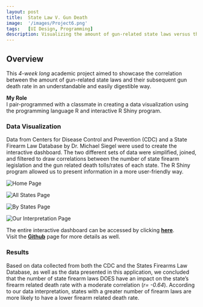 ```yaml
---
layout: post
title:  State Law V. Gun Death
image:  '/images/Project6.png'
tags:   [UI Design, Programming]
description: Visualizing the amount of gun-related state laws versus their subsequent gun death rate
---
```

## Overview
This *4-week long* academic project aimed to showcase the correlation between the amount of gun-related state laws and their subsequent gun death rate in an understandable and easily digestible way.

**My Role** <br>
I pair-programmed with a classmate in creating a data visualization using the programming language R and interactive R Shiny program.

### Data Visualization
Data from Centers for Disease Control and Prevention (CDC) and a State Firearm Law Database by Dr. Michael Siegel were used to create the interactive dashboard. The two different sets of data were simplified, joined, and filtered to draw correlations between the number of state firearm legislation and the gun related death tolls/rates of each state. The R Shiny program allowed us to present information in a more user-friendly way.

![Home Page]({{site.baseurl}}/images/vis-home.png)

![All States Page]({{site.baseurl}}/images/vis-1.png)

![By States Page]({{site.baseurl}}/images/vis-2.png)

![Our Interpretation Page]({{site.baseurl}}/images/vis-3.png)

The entire interactive dashboard can be accessed by clicking [**here**](https://deroun.shinyapps.io/StateLawsVGunDeath/). <br>
Visit the [**Github**](https://github.com/DeRoun/StateLawsVGunDeath) page for more details as well.

### Results
Based on data collected from both the CDC and the States Firearms Law Database, as well as the data presented in this application, we concluded that the number of state firearm laws DOES have an impact on the state’s firearm related death rate with a moderate correlation (*r= -0.64*). According to our data interpretation, states with a greater number of firearm laws are more likely to have a lower firearm related death rate.